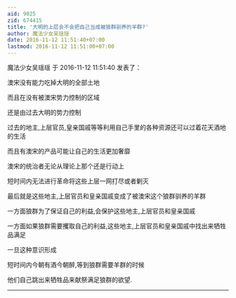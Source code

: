 ```yaml
---
aid: 9025
zid: 674415
title: '大明的上层会不会把自己当成被狼群驯养的羊群?'
author: 魔法少女吴瑶瑶
date: 2016-11-12 11:51:40+07:00
lastmod: 2016-11-12 11:51:00+07:00
---
```


魔法少女吴瑶瑶 于 2016-11-12 11:51:40 发表了：

澳宋没有能力吃掉大明的全部土地

而且在没有被澳宋势力控制的区域

还是由过去大明的势力控制

过去的地主,上层官员,皇亲国戚等等利用自己手里的各种资源还可以过着花天酒地的生活

而且有澳宋的产品可能让自己的生活更加奢靡

澳宋的统治者无论从理论上那个还是行动上

短时间内无法进行革命将这些上层一网打尽或者剿灭

最后就是这些地主,上层官员和皇亲国戚变成了被澳宋这个狼群驯养的羊群

一方面狼群为了保证自己的利益,会保护这些地主,上层官员和皇亲国戚

一方面如果狼群需要攫取自己的利益,这些地主,上层官员和皇亲国戚中找出来牺牲品满足

一旦这种意识形成

短时间内今朝有酒今朝醉,等到狼群需要羊群的时候

他们自己跳出来牺牲品来献祭满足狼群的欲望.

---------

